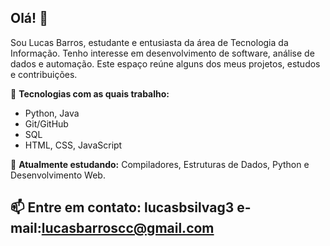 ## Olá! 👋

Sou Lucas Barros, estudante e entusiasta da área de Tecnologia da Informação. Tenho interesse em desenvolvimento de software, análise de dados e automação. Este espaço reúne alguns dos meus projetos, estudos e contribuições.

🔧 **Tecnologias com as quais trabalho:**
- Python, Java
- Git/GitHub
- SQL
- HTML, CSS, JavaScript

🎯 **Atualmente estudando:** Compiladores, Estruturas de Dados, Python e Desenvolvimento Web.

📫 **Entre em contato:** lucasbsilvag3              e-mail:lucasbarroscc@gmail.com
---
